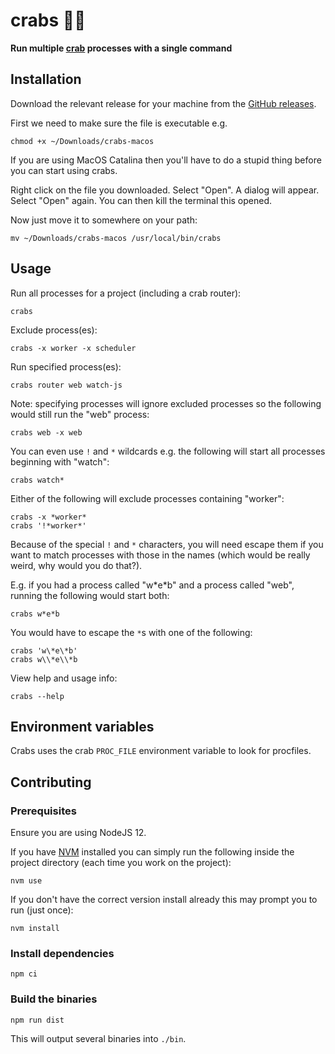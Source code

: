 # crabs 🦀🦀

**Run multiple [crab](https://github.com/dabapps/crab) processes with a single command**

## Installation

Download the relevant release for your machine from the [GitHub releases](https://github.com/JakeSidSmith/crabs/releases).

First we need to make sure the file is executable e.g.

```shell
chmod +x ~/Downloads/crabs-macos
```

If you are using MacOS Catalina then you'll have to do a stupid thing before you can start using crabs.

Right click on the file you downloaded. Select "Open". A dialog will appear. Select "Open" again. You can then kill the terminal this opened.

Now just move it to somewhere on your path:

```shell
mv ~/Downloads/crabs-macos /usr/local/bin/crabs
```

## Usage

Run all processes for a project (including a crab router):

```shell
crabs
```

Exclude process(es):

```shell
crabs -x worker -x scheduler
```

Run specified process(es):

```shell
crabs router web watch-js
```

Note: specifying processes will ignore excluded processes so the following would still run the "web" process:

```shell
crabs web -x web
```

You can even use `!` and `*` wildcards e.g. the following will start all processes beginning with "watch":

```shell
crabs watch*
```

Either of the following will exclude processes containing "worker":

```shell
crabs -x *worker*
crabs '!*worker*'
```

Because of the special `!` and `*` characters, you will need escape them if you want to match processes with those in the names (which would be really weird, why would you do that?).

E.g. if you had a process called "w\*e\*b" and a process called "web", running the following would start both:

```shell
crabs w*e*b
```

You would have to escape the `*`s with one of the following:

```shell
crabs 'w\*e\*b'
crabs w\\*e\\*b
```

View help and usage info:

```shell
crabs --help
```

## Environment variables

Crabs uses the crab `PROC_FILE` environment variable to look for procfiles.

## Contributing

### Prerequisites

Ensure you are using NodeJS 12.

If you have [NVM](https://github.com/nvm-sh/nvm#installing-and-updating) installed you can simply run the following inside the project directory (each time you work on the project):

```shell
nvm use
```

If you don't have the correct version install already this may prompt you to run (just once):

```shell
nvm install
```

### Install dependencies

```shell
npm ci
```

### Build the binaries

```shell
npm run dist
```

This will output several binaries into `./bin`.
